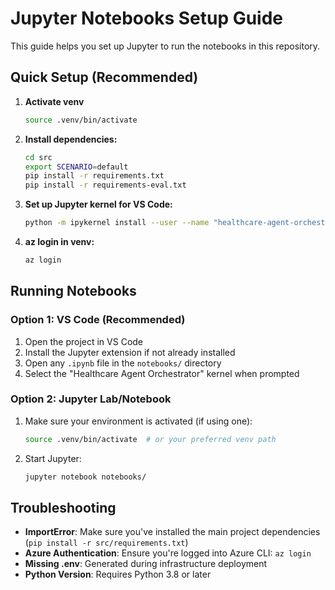 # Jupyter Notebooks Setup Guide

This guide helps you set up Jupyter to run the notebooks in this repository.

## Quick Setup (Recommended)

1. **Activate venv**

    ```bash
    source .venv/bin/activate
    ```

1. **Install dependencies:**

   ```bash
   cd src
   export SCENARIO=default
   pip install -r requirements.txt
   pip install -r requirements-eval.txt
   ```

1. **Set up Jupyter kernel for VS Code:**

   ```bash
   python -m ipykernel install --user --name "healthcare-agent-orchestrator" --display-name "Healthcare Agent Orchestrator"

1. **az login in venv:**
   ```bash
   az login
   ```

## Running Notebooks

### Option 1: VS Code (Recommended)

1. Open the project in VS Code
2. Install the Jupyter extension if not already installed
3. Open any `.ipynb` file in the `notebooks/` directory
4. Select the "Healthcare Agent Orchestrator" kernel when prompted

### Option 2: Jupyter Lab/Notebook

1. Make sure your environment is activated (if using one):

   ```bash
   source .venv/bin/activate  # or your preferred venv path
   ```

2. Start Jupyter:

   ```bash
   jupyter notebook notebooks/
   ```

## Troubleshooting

- **ImportError**: Make sure you've installed the main project dependencies (`pip install -r src/requirements.txt`)
- **Azure Authentication**: Ensure you're logged into Azure CLI: `az login`
- **Missing .env**: Generated during infrastructure deployment
- **Python Version**: Requires Python 3.8 or later
